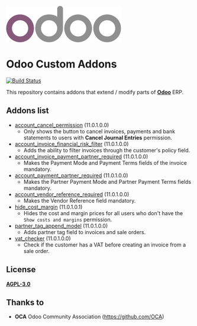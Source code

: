 ![Odoo Logo](/setup/odoo_logo.png)
# Odoo Custom Addons

[![Build Status](https://travis-ci.org/LuqueDaniel/odoo-custom-addons.svg?branch=11.0)](https://travis-ci.org/LuqueDaniel/odoo-custom-addons)

This repository contains addons that extend / modify parts of
**[Odoo](https://www.odoo.com/)** ERP.

## Addons list

* [account_cancel_permission](https://github.com/LuqueDaniel/odoo-custom-addons/tree/11.0/account_cancel_permission)
  (11.0.1.0.0)
    * Only shows the button to cancel invoices, payments and bank statements to
      users with **Cancel Journal Entries** permission.
* [account_invoice_financial_risk_filter](https://github.com/LuqueDaniel/odoo-custom-addons/tree/11.0/account_invoice_financial_risk_filter)
  (11.0.1.0.0)
    * Adds the ability to filter invoices through the customer's policy field.
* [account_invoice_payment_partner_required](https://github.com/LuqueDaniel/odoo-custom-addons/tree/11.0/account_invoice_payment_partner_required)
  (11.0.1.0.0)
    * Makes the Payment Mode and Payment Terms fields of the invoice mandatory.
* [account_payment_partner_required](https://github.com/LuqueDaniel/odoo-custom-addons/tree/11.0/account_payment_partner_required)
  (11.0.1.0.0)
    * Makes the Partner Payment Mode and Partner Payment Terms fields mandatory.
* [account_vendor_reference_required](https://github.com/LuqueDaniel/odoo-custom-addons/tree/11.0/account_vendor_reference_required)
  (11.0.1.0.0)
    * Makes the Vendor Reference field mandatory.
* [hide_cost_margin](https://github.com/LuqueDaniel/odoo-custom-addons/tree/11.0/hide_cost_margin)
  (11.0.1.0.1)
    * Hides the cost and margin prices for all users who don't have the
      `Show costs and margins` permission.
* [partner_tag_append_model](https://github.com/LuqueDaniel/odoo-custom-addons/tree/11.0/partner_tag_append_model)
  (11.0.1.0.0)
    * Adds partner tag field to invoices and sale orders.
* [vat_checker](https://github.com/LuqueDaniel/odoo-custom-addons/tree/11.0/vat_checker)
  (11.0.1.0.0)
    * Check if the customer has a VAT before creating an invoice from a sale
      order.

## License

[**AGPL-3.0**](http://www.gnu.org/licenses/agpl)

## Thanks to

- **OCA** Odoo Community Association (https://github.com/OCA)
